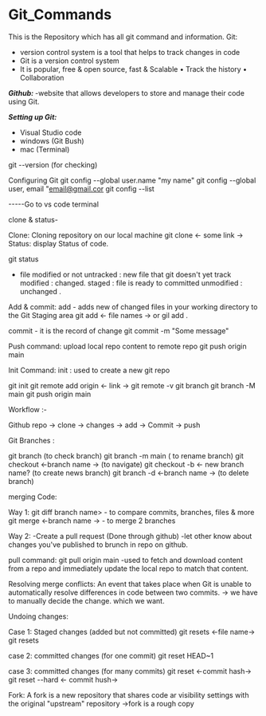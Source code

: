 # Git_Commands
This is the Repository which has all git command and information.
<b><i>                     </b></i>
Git: 
 </b></i>
- version control system is a tool that helps to track changes in code
- Git is a version control system
- It is popular, free & open source, fast & Scalable
• Track the history
• Collaboration

<b><i> 
Github:
 </b></i>
-website that allows developers to store and manage their code using Git.

<b><i> 
Setting up Git:
 </b></i>
- Visual Studio code
- windows (Git Bush)
- mac (Terminal)

git --version (for checking)

Configuring Git
git config --global user.name "my name"
git config --global user, email "email@gmail.cor
git config --list

-----Go to vs code terminal

clone & status-

Clone: Cloning repository on our local machine git clone <- some link ->
Status: display Status of code.

git status
- file modified or not
untracked : new file that git doesn't yet track
modified : changed.
staged : file is ready to committed
unmodified : unchanged .

Add & commit:
add - adds new of changed files in your working directory to the Git Staging area
 git add <- file names -> or gil add .

commit - it is the record of change
git commit -m "Some message"

Push command:
upload local repo content to remote repo
git push origin main

Init Command:
init : used to create a new git repo

git init
git remote add origin <- link ->
git remote -v
git branch
git branch -M main
git push origin main

Workflow :-

Github repo -> clone -> changes -> add -> Commit -> push

Git Branches :

git branch (to check branch)
git branch -m main ( to rename branch)
git checkout <-branch name -> (to navigate)
git checkout -b <- new branch name? (to create news branch)
git branch -d <-branch name -> (to delete branch)

merging Code:

Way 1:
git diff branch name> - to compare commits, branches, files & more
git merge <-branch name -> - to merge 2 branches

Way 2:
-Create a pull request (Done through github)
-let other know about changes you've published to brunch in repo on github.


pull command: git pull origin main
-used to fetch and download content from a repo and immediately update the local repo to match that content.

Resolving merge conflicts:
An event that takes place when Git is unable to automatically resolve differences in code between two commits.
→ we have to manually decide the change. which we want.

Undoing changes:

Case 1: Staged changes (added but not committed)
git resets <-file name-> git resets

case 2: committed changes (for one commit)
git reset HEAD~1

case 3: committed changes (for many commits)
git reset <-commit hash->
git reset --hard <- commit hush->

Fork:
A fork is a new repository that shares code ar visibility settings with the original "upstream" repository
→fork is a rough copy